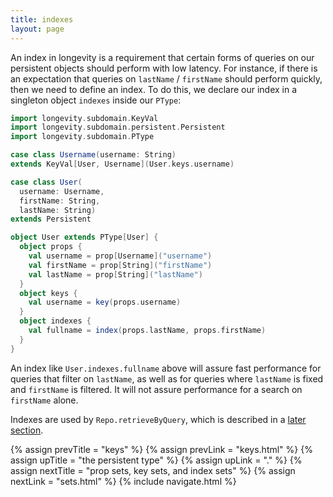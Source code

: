 ```yaml
---
title: indexes
layout: page
---
```


An index in longevity is a requirement that certain forms of queries
on our persistent objects should perform with low latency. For
instance, if there is an expectation that queries on `lastName` /
`firstName` should perform quickly, then we need to define an
index. To do this, we declare our index in a singleton object
`indexes` inside our `PType`:

```scala
import longevity.subdomain.KeyVal
import longevity.subdomain.persistent.Persistent
import longevity.subdomain.PType

case class Username(username: String)
extends KeyVal[User, Username](User.keys.username)

case class User(
  username: Username,
  firstName: String,
  lastName: String)
extends Persistent

object User extends PType[User] {
  object props {
    val username = prop[Username]("username")
    val firstName = prop[String]("firstName")
    val lastName = prop[String]("lastName")
  }
  object keys {
    val username = key(props.username)
  }
  object indexes {
    val fullname = index(props.lastName, props.firstName)
  }
}
```

An index like `User.indexes.fullname` above will assure fast
performance for queries that filter on `lastName`, as well as for
queries where `lastName` is fixed and `firstName` is filtered. It will
not assure performance for a search on `firstName` alone.

Indexes are used by `Repo.retrieveByQuery`, which is described in a [later
section](../repo/query.html).

{% assign prevTitle = "keys" %}
{% assign prevLink = "keys.html" %}
{% assign upTitle = "the persistent type" %}
{% assign upLink = "." %}
{% assign nextTitle = "prop sets, key sets, and index sets" %}
{% assign nextLink = "sets.html" %}
{% include navigate.html %}

